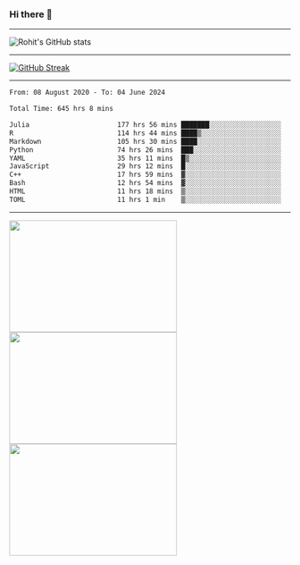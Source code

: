 ### Hi there 👋

<hr/>

![Rohit's GitHub stats](https://github-readme-stats.vercel.app/api?username=RohitRathore1&show_icons=true&theme=transparent)

<hr/>

[![GitHub Streak](http://github-readme-streak-stats.herokuapp.com?user=RohitRathore1&theme=dark&mode=weekly)](https://git.io/streak-stats)

<hr/>

<!--START_SECTION:waka-->

```txt
From: 08 August 2020 - To: 04 June 2024

Total Time: 645 hrs 8 mins

Julia                      177 hrs 56 mins ███████░░░░░░░░░░░░░░░░░░   27.58 %
R                          114 hrs 44 mins ████▒░░░░░░░░░░░░░░░░░░░░   17.79 %
Markdown                   105 hrs 30 mins ████░░░░░░░░░░░░░░░░░░░░░   16.35 %
Python                     74 hrs 26 mins  ███░░░░░░░░░░░░░░░░░░░░░░   11.54 %
YAML                       35 hrs 11 mins  █▒░░░░░░░░░░░░░░░░░░░░░░░   05.46 %
JavaScript                 29 hrs 12 mins  █░░░░░░░░░░░░░░░░░░░░░░░░   04.53 %
C++                        17 hrs 59 mins  ▓░░░░░░░░░░░░░░░░░░░░░░░░   02.79 %
Bash                       12 hrs 54 mins  ▓░░░░░░░░░░░░░░░░░░░░░░░░   02.00 %
HTML                       11 hrs 18 mins  ▒░░░░░░░░░░░░░░░░░░░░░░░░   01.75 %
TOML                       11 hrs 1 min    ▒░░░░░░░░░░░░░░░░░░░░░░░░   01.71 %
```

<!--END_SECTION:waka-->

<hr/>

<p>
  <img src="https://wakatime.com/share/@TeAmp0is0N/0205e68a-e5ed-48bf-b870-3c94c1fa77d3.svg" width="300" height="200">
  <img src="https://wakatime.com/share/@TeAmp0is0N/3935ee43-08a3-493e-8b95-60c1f9204b15.svg" width="300" height="200">
  <img src="https://wakatime.com/share/@TeAmp0is0N/8717aacc-7340-44e0-abb1-987dc9823fcd.svg" width="300" height="200">
</p>




